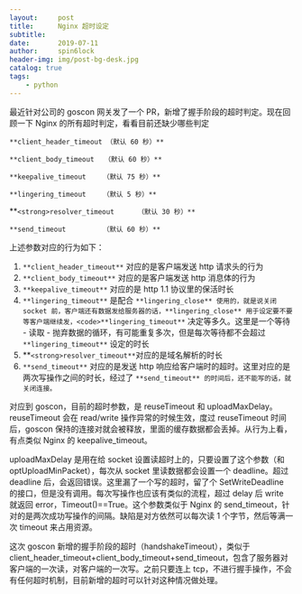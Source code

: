 ```yaml
---
layout:     post
title:      Nginx 超时设定
subtitle:   
date:       2019-07-11
author:     spin6lock
header-img: img/post-bg-desk.jpg
catalog: true
tags:
    - python
---
```

最近针对公司的 goscon 网关发了一个 PR，新增了握手阶段的超时判定。现在回顾一下 Nginx 的所有超时判定，看看目前还缺少哪些判定

`**client_header_timeout （默认 60 秒）**`

`**client_body_timeout　　（默认 60 秒）**`

`**keepalive_timeout　　　（默认 75 秒）** `

`**lingering_timeout　　　（默认 5 秒）**`

**`<strong>resolver_timeout　　　　（默认 30 秒）**`</strong>

`**send_timeout　　　　　　（默认 60 秒）**`

上述参数对应的行为如下：

1. `**client_header_timeout**` 对应的是客户端发送 http 请求头的行为
1. `**client_body_timeout**` 对应的是客户端发送 http 消息体的行为
1. `**keepalive_timeout**` 对应的是 http 1.1 协议里的保活时长
1. `**lingering_timeout**` 是配合 `**lingering_close** 使用的，就是说关闭 socket 前，客户端还有数据发给服务器的话，**lingering_close** 用于设定要不要等客户端继续发，<code>**lingering_timeout**` 决定等多久。这里是一个等待 - 读取 - 抛弃数据的循环，有可能重复多次，但是每次等待都不会超过 `**lingering_timeout**` 设定的时长</code>
1. **`<strong>resolver_timeout**`</strong>对应的是域名解析的时长
1. `**send_timeout**` 对应的是发送 http 响应给客户端时的超时。这里对应的是两次写操作之间的时长，经过了 `**send_timeout** 的时间后，还不能写的话，就关闭连接。`


对应到 goscon，目前的超时参数，是 reuseTimeout 和 uploadMaxDelay。reuseTimeout 会在 read/write 操作异常的时候生效，度过 reuseTimeout 时间后，goscon 保持的连接对就会被释放，里面的缓存数据都会丢掉。从行为上看，有点类似 Nginx 的 keepalive_timeout。

uploadMaxDelay 是用在给 socket 设置读超时上的，只要设置了这个参数（和 optUploadMinPacket），每次从 socket 里读数据都会设置一个 deadline。超过 deadline 后，会返回错误。这里漏了一个写的超时，留了个 SetWriteDeadline 的接口，但是没有调用。每次写操作也应该有类似的流程，超过 delay 后 write 就返回 error，Timeout()==True。这个参数类似于 Nginx 的 send_timeout，针对的是两次成功写操作的间隔。缺陷是对方依然可以每次读 1 个字节，然后等满一次 timeout 来占用资源。

这次 goscon 新增的握手阶段的超时（handshakeTimeout），类似于 client_header_timeout+client_body_timeout+send_timeout，包含了服务器对客户端的一次读，对客户端的一次写。之前只要连上 tcp，不进行握手操作，不会有任何超时机制，目前新增的超时可以针对这种情况做处理。
